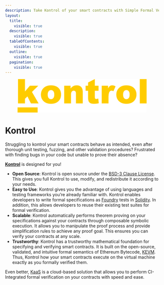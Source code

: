 ```yaml
---
description: Take Kontrol of your smart contracts with Simple Formal Verification
layout:
  title:
    visible: true
  description:
    visible: true
  tableOfContents:
    visible: true
  outline:
    visible: true
  pagination:
    visible: true
---
```


<div data-full-width="true">

<figure><img src=".gitbook/assets/kontrol logo yellow.png" alt=""><figcaption></figcaption></figure>

</div>

# Kontrol

Struggling to kontrol your smart contracts behave as intended, even after thorough unit testing, fuzzing, and other validation procedures? Frustrated with finding bugs in your code but unable to prove their absence?

[**Kontrol**](https://github.com/runtimeverification/kontrol) is designed for you!


- **Open Source**: Kontrol is open source under the [BSD-3 Clause License](https://github.com/runtimeverification/kontrol/blob/master/LICENSE). This gives you full Kontrol to use, modify, and redistribute it according to your needs.
- **Easy to Use**: Kontrol gives you the advantage of using languages and testing frameworks you’re already familiar with. Kontrol enables developers to write formal specifications as [Foundry](https://book.getfoundry.sh/) tests in [Solidity](https://soliditylang.org). In addition, this allows developers to reuse their existing test suites for formal verification.
- **Scalable**: Kontrol automatically performs theorem proving on your specifications against your contracts through composable symbolic execution. It allows you to manipulate the proof process and provide simplification rules to achieve any proof goal. This ensures you can verify your contracts at any scale.
- **Trustworthy**: Kontrol has a trustworthy mathematical foundation for specifying and verifying smart contracts. It is built on the open-source, validated, and intuitive formal semantics of Ethereum Bytecode, [KEVM](https://github.com/runtimeverification/evm-semantics). Thus, Kontrol how your smart contracts execute on the virtual machine exactly as you formally verified them.

Even better, [KaaS](https://docs.runtimeverification.com/kaas) is a cloud-based solution that allows you to perform CI-Integrated formal verification on your contracts with speed and ease.
